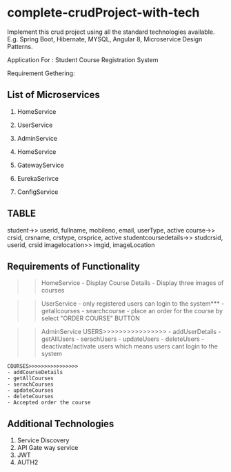 # complete-crudProject-with-tech
Implement this crud project using all the standard technologies available. E.g. Spring Boot, Hibernate, MYSQL, Angular 8, Microservice Design Patterns.   

Application For : Student Course Registration System 

Requirement Gethering:
	
List of Microservices 
---------------------
1. HomeService 
2. UserService 
3. AdminService 
4. HomeService 

5. GatewayService 
6. EurekaSerivce 
7. ConfigService 

TABLE
-----
student->> userid, fullname, mobileno, email, userType, active
course->> crsid, crsname, crstype, crsprice, active
studentcoursedetails->> studcrsid, userid, crsid
imagelocation>> imgid, imageLocation

	
Requirements of Functionality
-----------------------------
>> HomeService 
	- Display Course Details 
	- Display three images of courses

>> UserService 	- only registered users can login to the system***
	- getallcourses
	- searchcourse
	- place an order for the course by select "ORDER COURSE" BUTTON

>> AdminService 
	USERS>>>>>>>>>>>>>>>>
	- addUserDetails
	- getAllUsers
	- serachUsers
	- updateUsers
	- deleteUsers
	- deactivate/activate users which means users cant login to the system

	COURSES>>>>>>>>>>>>>>>>
	- addCourseDetails
	- getAllCourses
	- serachCourses
	- updateCourses
	- deleteCourses
	- Accepted order the course 


Additional Technologies 
------------------------
1. Service Discovery 
2. API Gate way service
3. JWT
4. AUTH2

